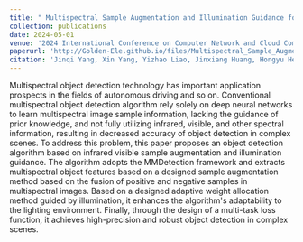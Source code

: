 ```yaml
---
title: " Multispectral Sample Augmentation and Illumination Guidance for RGB-T Object Detection by MMDetection Framework "
collection: publications
date: 2024-05-01
venue: '2024 International Conference on Computer Network and Cloud Computing (CNCC 2024)'
paperurl: 'http://Golden-Ele.github.io/files/Multispectral_Sample_Augmentation_and_Illumination.pdf'
citation: 'Jinqi Yang, Xin Yang, Yizhao Liao, Jinxiang Huang, Hongyu He, Erfan Zhang, Ya Zhou, Yong Song*. Multispectral Sample Augmentation and Illumination Guidance for RGB-T Object Detection by MMDetection Framework[C]. 2024 4th International Conference on Laser, Optics and Optoelectronic Technology.'
---
```


Multispectral object detection technology has important application prospects in the fields of autonomous driving and so on. Conventional multispectral object detection algorithm rely solely on deep neural networks to learn multispectral image sample information, lacking the guidance of prior knowledge, and not fully utilizing infrared, visible, and other spectral information, resulting in decreased accuracy of object detection in complex scenes. To address this problem, this paper proposes an object detection algorithm based on infrared visible sample augmentation and illumination guidance. The algorithm adopts the MMDetection framework and extracts multispectral object features based on a designed sample augmentation method based on the fusion of positive and negative samples in multispectral images. Based on a designed adaptive weight allocation method guided by illumination, it enhances the algorithm's adaptability to the lighting environment. Finally, through the design of a multi-task loss function, it achieves high-precision and robust object detection in complex scenes.
